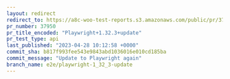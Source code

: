 ```yaml
---
layout: redirect
redirect_to: https://a8c-woo-test-reports.s3.amazonaws.com/public/pr/37950/api/index.html
pr_number: 37950
pr_title_encoded: "Playwright+1.32.3+update"
pr_test_type: api
last_published: "2023-04-28 10:12:58 +0000"
commit_sha: b817f993fee543e9843abd1036016e010cd185ba
commit_message: "Update to Playwright again"
branch_name: e2e/playwright-1_32_3-update
---
```

